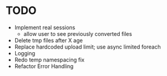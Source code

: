 TODO
====

- Implement real sessions
  - allow user to see previously converted files
- Delete tmp files after X age
- Replace hardcoded upload limit; use async limited foreach
- Logging
- Redo temp namespacing fix
- Refactor Error Handling